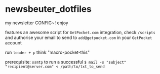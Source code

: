 # newsbeuter_dotfiles
my newsletter CONFIG~! enjoy

features an awesome script for `GetPocket.com` integration, check `/scripts` and authorise your email to send to `add@getpocket.com` in your `GetPocket` account

run `leader + p` think "macro-pocket-this"

prerequisite: `ssmtp` to run a successful `$ mail -s "subject" "recipient@server.com" < /path/to/txt_to_send`
